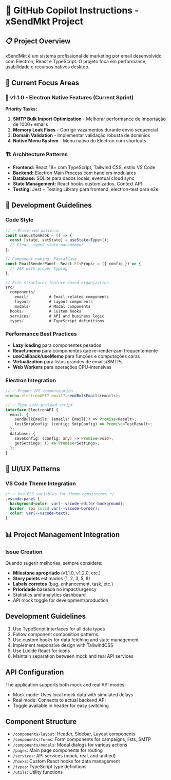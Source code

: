 # 🤖 GitHub Copilot Instructions - xSendMkt Project

## 📋 Project Overview
xSendMkt é um sistema profissional de marketing por email desenvolvido com Electron, React e TypeScript. O projeto foca em performance, usabilidade e recursos nativos desktop.

## 🎯 Current Focus Areas

### 🚀 v1.1.0 - Electron Native Features (Current Sprint)
**Priority Tasks:**
1. **SMTP Bulk Import Optimization** - Melhorar performance de importação de 1000+ emails
2. **Memory Leak Fixes** - Corrigir vazamentos durante envio sequencial
3. **Domain Validation** - Implementar validação robusta de domínios
4. **Native Menu System** - Menu nativo do Electron com shortcuts

### 🏗️ Architecture Patterns
- **Frontend:** React 18+ com TypeScript, Tailwind CSS, estilo VS Code
- **Backend:** Electron Main Process com handlers modulares
- **Database:** SQLite para dados locais, eventual cloud sync
- **State Management:** React hooks customizados, Context API
- **Testing:** Jest + Testing Library para frontend, electron-test para e2e

## 🔧 Development Guidelines

### Code Style
```typescript
// ✅ Preferred patterns
const useCustomHook = () => {
  const [state, setState] = useState<Type>();
  // Clear, typed state management
};

// Component naming: PascalCase
const EmailSenderPanel: React.FC<Props> = ({ config }) => {
  // JSX with proper typing
};

// File structure: feature-based organization
src/
  components/
    email/         # Email-related components
    layout/        # Layout components
    modals/        # Modal components
  hooks/           # Custom hooks
  services/        # API and business logic
  types/           # TypeScript definitions
```

### Performance Best Practices
- **Lazy loading** para componentes pesados
- **React.memo** para componentes que re-renderizam frequentemente
- **useCallback/useMemo** para funções e computações caras
- **Virtualization** para listas grandes de emails/SMTPs
- **Web Workers** para operações CPU-intensivas

### Electron Integration
```typescript
// ✅ Proper IPC communication
window.electronAPI?.email?.sendBulkEmails(emails);

// ✅ Type-safe preload script
interface ElectronAPI {
  email: {
    sendBulkEmails: (emails: Email[]) => Promise<Result>;
    testSmtpConfig: (config: SmtpConfig) => Promise<TestResult>;
  };
  database: {
    saveConfig: (config: any) => Promise<void>;
    getSettings: () => Promise<Settings>;
  };
}
```

## 🎨 UI/UX Patterns

### VS Code Theme Integration
```css
/* ✅ Use CSS variables for theme consistency */
.vscode-panel {
  background-color: var(--vscode-editor-background);
  border: 1px solid var(--vscode-border);
  color: var(--vscode-text);
}
```

## 📊 Project Management Integration

### Issue Creation
Quando sugerir melhorias, sempre considere:
- **Milestone apropriado** (v1.1.0, v1.2.0, etc.)
- **Story points** estimados (1, 2, 3, 5, 8)
- **Labels corretos** (bug, enhancement, task, etc.)
- **Prioridade** baseada no impact/urgency
- Statistics and analytics dashboard
- API mock toggle for development/production

## Development Guidelines

1. Use TypeScript interfaces for all data types
2. Follow component composition patterns
3. Use custom hooks for data fetching and state management
4. Implement responsive design with TailwindCSS
5. Use Lucide React for icons
6. Maintain separation between mock and real API services

## API Configuration

The application supports both mock and real API modes:
- Mock mode: Uses local mock data with simulated delays
- Real mode: Connects to actual backend API
- Toggle available in header for easy switching

## Component Structure

- `/components/layout`: Header, Sidebar, Layout components
- `/components/forms`: Form components for campaigns, lists, SMTP
- `/components/modals`: Modal dialogs for various actions
- `/pages`: Main page components for routing
- `/services`: API services (mock, real, and unified)
- `/hooks`: Custom React hooks for data management
- `/types`: TypeScript type definitions
- `/utils`: Utility functions
